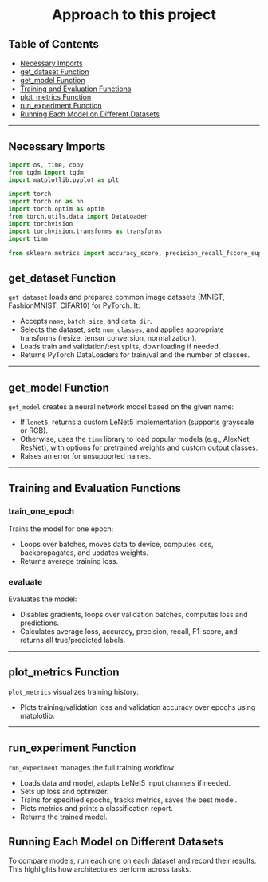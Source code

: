 <h1 align="center">Approach to this project</h1>

## Table of Contents

- [Necessary Imports](#necessary-imports)
- [get_dataset Function](#get_dataset-function)
- [get_model Function](#get_model-function)
- [Training and Evaluation Functions](#training-and-evaluation-functions)
- [plot_metrics Function](#plot_metrics-function)
- [run_experiment Function](#run_experiment-function)
- [Running Each Model on Different Datasets](#running-each-model-on-different-datasets)

---

## Necessary Imports

```python
import os, time, copy
from tqdm import tqdm
import matplotlib.pyplot as plt

import torch
import torch.nn as nn
import torch.optim as optim
from torch.utils.data import DataLoader
import torchvision
import torchvision.transforms as transforms
import timm

from sklearn.metrics import accuracy_score, precision_recall_fscore_support, classification_report
```

## get_dataset Function

`get_dataset` loads and prepares common image datasets (MNIST, FashionMNIST, CIFAR10) for PyTorch. It:

- Accepts `name`, `batch_size`, and `data_dir`.
- Selects the dataset, sets `num_classes`, and applies appropriate transforms (resize, tensor conversion, normalization).
- Loads train and validation/test splits, downloading if needed.
- Returns PyTorch DataLoaders for train/val and the number of classes.

---

## get_model Function

`get_model` creates a neural network model based on the given name:

- If `lenet5`, returns a custom LeNet5 implementation (supports grayscale or RGB).
- Otherwise, uses the `timm` library to load popular models (e.g., AlexNet, ResNet), with options for pretrained weights and custom output classes.
- Raises an error for unsupported names.

---

## Training and Evaluation Functions

### train_one_epoch

Trains the model for one epoch:

- Loops over batches, moves data to device, computes loss, backpropagates, and updates weights.
- Returns average training loss.

### evaluate

Evaluates the model:

- Disables gradients, loops over validation batches, computes loss and predictions.
- Calculates average loss, accuracy, precision, recall, F1-score, and returns all true/predicted labels.

---

## plot_metrics Function

`plot_metrics` visualizes training history:

- Plots training/validation loss and validation accuracy over epochs using matplotlib.

---

## run_experiment Function

`run_experiment` manages the full training workflow:

- Loads data and model, adapts LeNet5 input channels if needed.
- Sets up loss and optimizer.
- Trains for specified epochs, tracks metrics, saves the best model.
- Plots metrics and prints a classification report.
- Returns the trained model.

## Running Each Model on Different Datasets

To compare models, run each one on each dataset and record their results. This highlights how architectures perform across tasks.

